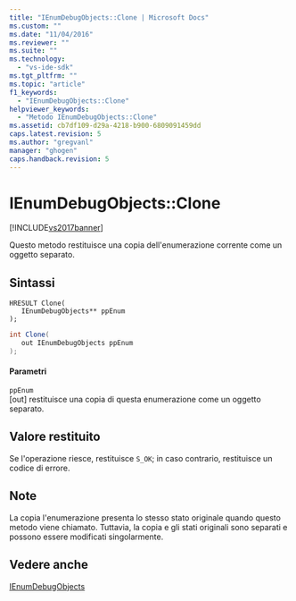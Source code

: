 ```yaml
---
title: "IEnumDebugObjects::Clone | Microsoft Docs"
ms.custom: ""
ms.date: "11/04/2016"
ms.reviewer: ""
ms.suite: ""
ms.technology: 
  - "vs-ide-sdk"
ms.tgt_pltfrm: ""
ms.topic: "article"
f1_keywords: 
  - "IEnumDebugObjects::Clone"
helpviewer_keywords: 
  - "Metodo IEnumDebugObjects::Clone"
ms.assetid: cb7df109-d29a-4218-b900-6809091459dd
caps.latest.revision: 5
ms.author: "gregvanl"
manager: "ghogen"
caps.handback.revision: 5
---
```

# IEnumDebugObjects::Clone
[!INCLUDE[vs2017banner](../../../code-quality/includes/vs2017banner.md)]

Questo metodo restituisce una copia dell'enumerazione corrente come un oggetto separato.  
  
## Sintassi  
  
```cpp#  
HRESULT Clone(  
   IEnumDebugObjects** ppEnum  
);  
```  
  
```c#  
int Clone(  
   out IEnumDebugObjects ppEnum  
);  
```  
  
#### Parametri  
 `ppEnum`  
 \[out\]  restituisce una copia di questa enumerazione come un oggetto separato.  
  
## Valore restituito  
 Se l'operazione riesce, restituisce `S_OK`; in caso contrario, restituisce un codice di errore.  
  
## Note  
 La copia l'enumerazione presenta lo stesso stato originale quando questo metodo viene chiamato.  Tuttavia, la copia e gli stati originali sono separati e possono essere modificati singolarmente.  
  
## Vedere anche  
 [IEnumDebugObjects](../../../extensibility/debugger/reference/ienumdebugobjects.md)